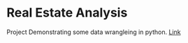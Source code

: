 # Real Estate Analysis 
Project Demonstrating some data wrangleing in python. [Link](https://labs.cognitiveclass.ai/v2/tools/jupyterlite?ulid=ulid-0ee6f1c4661d05f5f75f70ad8d262ebbf37de3ca)
